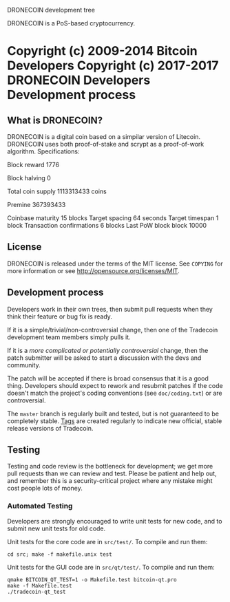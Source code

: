 
DRONECOIN development tree

DRONECOIN is a PoS-based cryptocurrency.

Copyright (c) 2009-2014 Bitcoin Developers
Copyright (c) 2017-2017 DRONECOIN Developers
Development process
===========================


What is DRONECOIN?
----------------

DRONECOIN is a digital coin based on a simpilar version of Litecoin. 
DRONECOIN uses both proof-of-stake and scrypt as a proof-of-work algorithm.
Specifications: 

Block reward
1776 

Block halving
0

Total coin supply
1113313433 coins

Premine
367393433



Coinbase maturity   15 blocks
Target spacing   64 seconds
Target timespan   1 block
Transaction confirmations   6 blocks
Last PoW block	block 10000

License
-------

DRONECOIN is released under the terms of the MIT license. See `COPYING` for more
information or see http://opensource.org/licenses/MIT.

Development process
-------------------

Developers work in their own trees, then submit pull requests when they think
their feature or bug fix is ready.

If it is a simple/trivial/non-controversial change, then one of the Tradecoin
development team members simply pulls it.

If it is a *more complicated or potentially controversial* change, then the patch
submitter will be asked to start a discussion with the devs and community.

The patch will be accepted if there is broad consensus that it is a good thing.
Developers should expect to rework and resubmit patches if the code doesn't
match the project's coding conventions (see `doc/coding.txt`) or are
controversial.

The `master` branch is regularly built and tested, but is not guaranteed to be
completely stable. [Tags](https://github.com/tradecoin-project/tradecoin/tags) are created
regularly to indicate new official, stable release versions of Tradecoin.

Testing
-------

Testing and code review is the bottleneck for development; we get more pull
requests than we can review and test. Please be patient and help out, and
remember this is a security-critical project where any mistake might cost people
lots of money.

### Automated Testing

Developers are strongly encouraged to write unit tests for new code, and to
submit new unit tests for old code.

Unit tests for the core code are in `src/test/`. To compile and run them:

    cd src; make -f makefile.unix test

Unit tests for the GUI code are in `src/qt/test/`. To compile and run them:

    qmake BITCOIN_QT_TEST=1 -o Makefile.test bitcoin-qt.pro
    make -f Makefile.test
    ./tradecoin-qt_test

